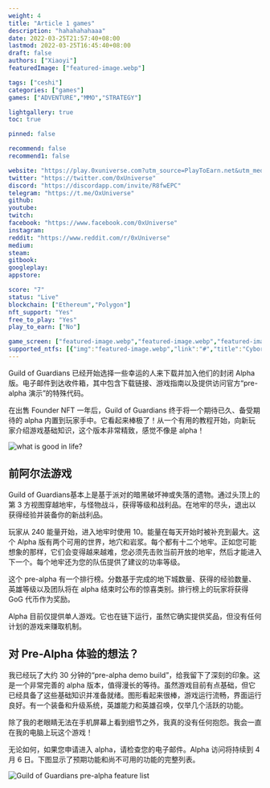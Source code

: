 ```yaml
---
weight: 4
title: "Article 1 games"
description: "hahahahahaaa"
date: 2022-03-25T21:57:40+08:00
lastmod: 2022-03-25T16:45:40+08:00
draft: false
authors: ["Xiaoyi"]
featuredImage: ["featured-image.webp"]

tags: ["ceshi"]
categories: ["games"]
games: ["ADVENTURE","MMO","STRATEGY"]

lightgallery: true
toc: true

pinned: false

recommend: false
recommend1: false

website: "https://play.0xuniverse.com?utm_source=PlayToEarn.net&utm_medium=organic&utm_campaign=gamepage"
twitter: "https://twitter.com/0xUniverse"
discord: "https://discordapp.com/invite/R8fwEPC"
telegram: "https://t.me/OxUniverse"
github: 
youtube: 
twitch: 
facebook: "https://www.facebook.com/0xUniverse"
instagram: 
reddit: "https://www.reddit.com/r/0xUniverse"
medium: 
steam: 
gitbook: 
googleplay: 
appstore: 

score: "7"
status: "Live"
blockchain: ["Ethereum","Polygon"]
nft_support: "Yes"
free_to_play: "Yes"
play_to_earn: ["No"]

game_screen: ["featured-image.webp","featured-image.webp","featured-image.webp","featured-image.webp","featured-image.webp"]
supported_ntfs: [{"img":"featured-image.webp","link":"#","title":"Cyborg Legends"}]
---
```


Guild of Guardians 已经开始选择一些幸运的人来下载并加入他们的封闭 Alpha 版。电子邮件到达收件箱，其中包含下载链接、游戏指南以及提供访问官方“pre-alpha 演示”的特殊代码。

<!--more-->

在出售 Founder NFT 一年后，Guild of Guardians 终于将一个期待已久、备受期待的 alpha 内置到玩家手中。它看起来棒极了！从一个有用的教程开始，向新玩家介绍游戏基础知识，这个版本非常精致，感觉不像是 alpha！

![what is good in life?](https://s2.loli.net/2022/03/25/dICpToZtS4M2l7Q.jpg)

## 前阿尔法游戏

Guild of Guardians基本上是基于派对的暗黑破坏神或失落的遗物。通过头顶上的第 3 方视图穿越地牢，与怪物战斗，获得等级和战利品。在地牢的尽头，退出以获得经验并装备你的新战利品。

玩家从 240 能量开始，进入地牢时使用 10。能量在每天开始时被补充到最大。这个 Alpha 版有两个可用的世界，地穴和岩浆。每个都有十二个地牢。正如您可能想象的那样，它们会变得越来越难，您必须先击败当前开放的地牢，然后才能进入下一个。每个地牢还为您的队伍提供了建议的功率等级。

这个 pre-alpha 有一个排行榜。分数基于完成的地下城数量、获得的经验数量、英雄等级以及团队将在 alpha 结束时公布的惊喜类别。排行榜上的玩家将获得 GoG 代币作为奖励。

Alpha 目前仅提供单人游戏。它也在链下运行，虽然它确实提供奖品，但没有任何计划的游戏来赚取机制。

## 对 Pre-Alpha 体验的想法？

我已经玩了大约 30 分钟的“pre-alpha demo build”，给我留下了深刻的印象。这是一个非常完善的 alpha 版本，值得漫长的等待。虽然游戏目前有点基础，但它已经具备了这些基础知识并准备就绪。图形看起来很棒，游戏运行流畅，界面运行良好。有一个装备和升级系统，英雄能力和英雄召唤，仅举几个活跃的功能。

除了我的老眼睛无法在手机屏幕上看到细节之外，我真的没有任何抱怨。我会一直在我的电脑上玩这个游戏！

无论如何，如果您申请进入 alpha，请检查您的电子邮件。Alpha 访问将持续到 4 月 6 日。下图显示了预期功能和尚不可用的功能的完整列表。

![Guild of Guardians pre-alpha feature list](https://s2.loli.net/2022/03/25/exnWzQkmZbKTIP1.jpg)